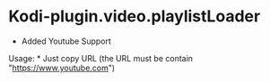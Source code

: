 # Kodi-plugin.video.playlistLoader

- Added Youtube Support

Usage:
    * Just copy URL (the URL must be contain "https://www.youtube.com") 
